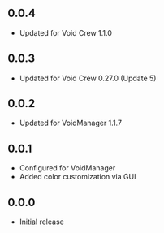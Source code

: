 ## 0.0.4
- Updated for Void Crew 1.1.0

## 0.0.3
- Updated for Void Crew 0.27.0 (Update 5)

## 0.0.2
- Updated for VoidManager 1.1.7

## 0.0.1
- Configured for VoidManager
- Added color customization via GUI

## 0.0.0
- Initial release
